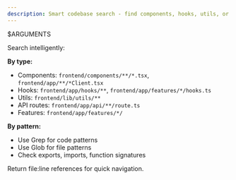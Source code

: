 ```yaml
---
description: Smart codebase search - find components, hooks, utils, or patterns
---
```


$ARGUMENTS

Search intelligently:

**By type:**
- Components: `frontend/components/**/*.tsx`, `frontend/app/**/*Client.tsx`
- Hooks: `frontend/app/hooks/**`, `frontend/app/features/*/hooks.ts`
- Utils: `frontend/lib/utils/**`
- API routes: `frontend/app/api/**/route.ts`
- Features: `frontend/app/features/*/`

**By pattern:**
- Use Grep for code patterns
- Use Glob for file patterns
- Check exports, imports, function signatures

Return file:line references for quick navigation.

